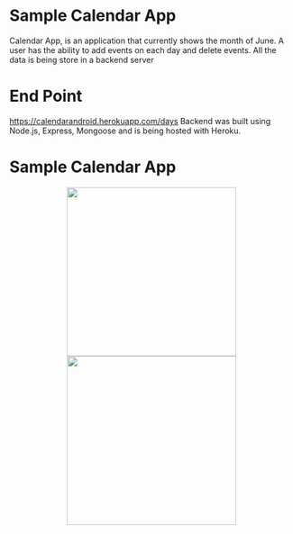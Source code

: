# Sample Calendar App
Calendar App, is an application that currently shows the month of June.
A user has the ability to add events on each day and delete events.
All the data is being store in a backend server

# End Point
https://calendarandroid.herokuapp.com/days
Backend was built using Node.js, Express, Mongoose and is being hosted with Heroku.
# Sample Calendar App
<p align="center">
<img src="https://user-images.githubusercontent.com/21040125/42026594-7cd42db4-7a95-11e8-9299-fdfeed456279.png" width="300">
<img src="https://user-images.githubusercontent.com/21040125/42026633-9ca094de-7a95-11e8-8afa-f291d963d622.png" width="300">
</p>

